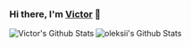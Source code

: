 ### Hi there, I'm [Victor][website] 👋

<img align="left" alt="Victor's Github Stats" src="https://github-readme-stats-ebon-gamma.vercel.app/api?username=vrudkovsky&show_icons=true&count_private=true&hide_border=true" />

<img align="left" alt="oleksii's Github Stats" src="https://github-readme-stats.vercel.app/api/top-langs/?username=vrudkovsky&layout=compact&langs_count=8&hide=c#" />

[website]: https://rudkovsky.com
[linkedin]: https://linkedin.com/in/vrudkovsky
